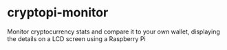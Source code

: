 # cryptopi-monitor
Monitor cryptocurrency stats and compare it to your own wallet, displaying the details on a LCD screen using a Raspberry Pi
